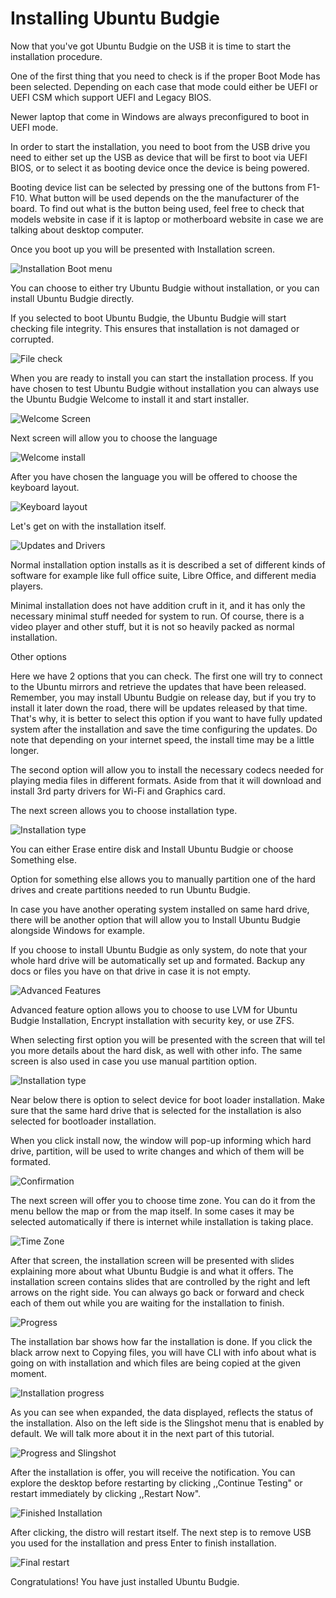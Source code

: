# Installing Ubuntu Budgie

Now that you've got Ubuntu Budgie on the USB it is time to start the installation procedure. 

One of the first thing that you need to check is if the proper Boot Mode has been selected. Depending on each case that mode could either be UEFI or UEFI CSM which support UEFI and Legacy BIOS. 

Newer laptop that come in Windows are always preconfigured to boot in UEFI mode.  

In order to start the installation, you need to boot from the USB drive you need to either set up the USB as device that will be first to boot via UEFI BIOS, or to select it as booting device once the device is being powered. 

Booting device list can be selected by pressing one of the buttons from F1-F10. What button will be used depends on the the manufacturer of the board. To find out what is the button being used, feel free to check that models website in case if it is laptop or motherboard website in case we are talking about desktop computer.

Once you boot up you will be presented with Installation screen.

 ![Installation Boot menu](images/2.png)

You can choose to either try Ubuntu Budgie without installation, or you can install Ubuntu Budgie directly.

If you selected to boot Ubuntu Budgie, the Ubuntu Budgie will start checking file integrity. This ensures that installation is not damaged or corrupted.

![File check](images/1.png)



When you are ready to install you can start the installation process. If you have chosen to test Ubuntu Budgie without installation you can always use the Ubuntu Budgie Welcome to install it and start installer. 

![Welcome Screen](images/3.png)

Next screen will allow you to choose the language

![Welcome install](images/4.png)

After you have chosen the language you will be offered to choose the keyboard layout. 

![Keyboard layout](images/5.png)

Let's get on with the installation itself. 

![Updates and Drivers](images/6.png)

Normal installation option installs as it is described a set of different kinds of software for example like full office suite, Libre Office, and different media players.

Minimal installation does not have addition cruft in it, and it has only the necessary minimal stuff needed for system to run. Of course, there is a video player and other stuff, but it is not so heavily packed as normal installation.

Other options

Here we have 2 options that you can check. The first one will try to connect to the Ubuntu mirrors and retrieve the updates that have been released. Remember, you may install Ubuntu Budgie on release day, but if you try to install it later down the road, there will be updates released by that time. That's why, it is better to select this option if you want to have fully updated system after the installation and save the time configuring the updates. Do note that depending on your internet speed, the install time may be a little longer.

The second option will allow you to install the necessary codecs needed for playing media files in different formats. Aside from that it will download and install 3rd party drivers for Wi-Fi and Graphics card. 

The next screen allows you to choose installation type.

![Installation type](images/7.png)

You can either Erase entire disk and Install Ubuntu Budgie or choose Something else. 

Option for something else allows you to manually partition one of the hard drives and create partitions needed to run Ubuntu Budgie.

In case you have another operating system installed on same hard drive, there will be another option that will allow you to Install Ubuntu Budgie alongside Windows for example.

If you choose to install Ubuntu Budgie as only system, do note that your whole hard drive will be automatically set up and formated. Backup any docs or files you have on that drive in case it is not empty. 

![Advanced Features](images/8.png)

Advanced feature option allows you to choose to use LVM for Ubuntu Budgie Installation, Encrypt installation with security key, or use ZFS.

When selecting first option you will be presented with the screen that will tel you more details about the hard disk, as well with other info. The same screen is also used in case you use manual partition option. 

![Installation type](images/9.png)

Near below there is option to select device for boot loader installation. Make sure that the same hard drive that is selected for the installation is also selected for bootloader installation.

When you click install now, the window will pop-up informing which hard drive, partition, will be used to write changes and which of them will be formated.

 ![Confirmation](images/10.png)

The next screen will offer you to choose time zone. You can do it from the menu bellow the map or from the map itself. In some cases it may be selected automatically if there is internet while installation is taking place.

![Time Zone](images/11.png)

After that screen, the installation screen will be presented with slides explaining more about what Ubuntu Budgie is and what it offers. The installation screen contains slides that are controlled by the right and left arrows on the right side. You can always go back or forward and check each of them out while you are waiting for the installation to finish. 

![Progress](images/12.png)

The installation bar shows how far the installation is done. If you click the black arrow next to Copying files, you will have CLI with info about what is going on with installation and which files are being copied at the given moment.

![Installation progress](images/13.png)

As you can see when expanded, the data displayed, reflects the status of the installation. Also on the left side is the Slingshot menu that is enabled by default. We will talk more about it in the next part of this tutorial.

![Progress and Slingshot](images/14.png)

After the installation is offer, you will receive the notification. You can explore the desktop before restarting by clicking ,,Continue Testing" or restart immediately by clicking ,,Restart Now".

![Finished Installation](images/15.png)

After clicking, the distro will restart itself. The next step is to remove USB you used for the installation and press Enter to finish installation.

![Final restart](images/16.png)

Congratulations! You have just installed Ubuntu Budgie.